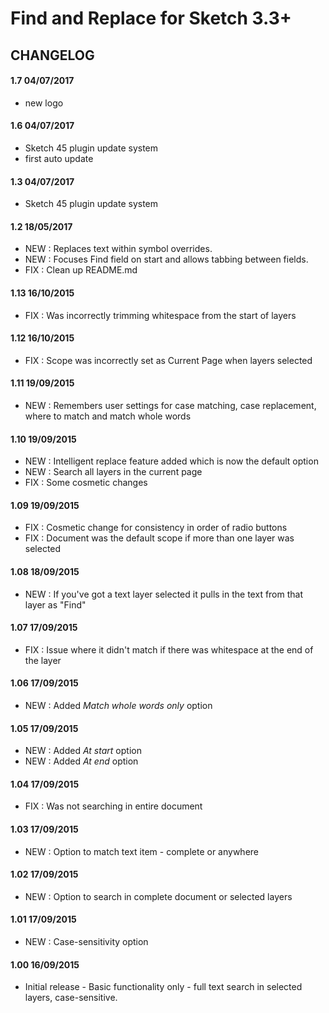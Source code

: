 # Find and Replace for Sketch 3.3+

## CHANGELOG

#### 1.7 04/07/2017

* new logo

#### 1.6 04/07/2017

* Sketch 45 plugin update system
* first auto update

#### 1.3 04/07/2017

* Sketch 45 plugin update system

#### 1.2 18/05/2017

* NEW : Replaces text within symbol overrides.
* NEW : Focuses Find field on start and allows tabbing between fields.
* FIX : Clean up README.md

#### 1.13 16/10/2015

* FIX : Was incorrectly trimming whitespace from the start of layers

#### 1.12 16/10/2015

* FIX : Scope was incorrectly set as Current Page when layers selected

#### 1.11 19/09/2015

* NEW : Remembers user settings for case matching, case replacement, where to match and match whole words

#### 1.10 19/09/2015

* NEW : Intelligent replace feature added which is now the default option
* NEW : Search all layers in the current page
* FIX : Some cosmetic changes

#### 1.09 19/09/2015

* FIX : Cosmetic change for consistency in order of radio buttons
* FIX : Document was the default scope if more than one layer was selected

#### 1.08 18/09/2015

* NEW : If you've got a text layer selected it pulls in the text from that layer as "Find"

#### 1.07 17/09/2015

* FIX : Issue where it didn't match if there was whitespace at the end of the layer

#### 1.06 17/09/2015

* NEW : Added *Match whole words only* option

#### 1.05 17/09/2015

* NEW : Added *At start* option
* NEW : Added *At end* option

#### 1.04 17/09/2015

* FIX : Was not searching in entire document

#### 1.03 17/09/2015

* NEW : Option to match text item - complete or anywhere

#### 1.02 17/09/2015

* NEW : Option to search in complete document or selected layers

#### 1.01 17/09/2015

* NEW : Case-sensitivity option

#### 1.00 16/09/2015

* Initial release - Basic functionality only - full text search in selected layers, case-sensitive.
